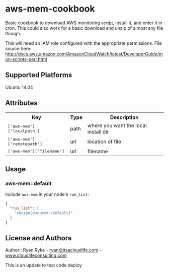# aws-mem-cookbook

Basic cookbook to download AWS monitoring script, install it, and enter it in cron. This could also work for a basic download and unzip of almost any file though.

This will need an IAM role configured with the appropriate permissions. File source here: http://docs.aws.amazon.com/AmazonCloudWatch/latest/DeveloperGuide/mon-scripts-perl.html

## Supported Platforms

Ubuntu 14.04

## Attributes

<table>
  <tr>
    <th>Key</th>
    <th>Type</th>
    <th>Description</th>
  </tr>
  <tr>
    <td><tt>['aws-mem']['localpath']</tt></td>
    <td>path</td>
    <td>where you want the local install dir</td>
  </tr>
  <tr>  
    <td><tt>['aws-mem']['remotepath']</tt></td>
    <td>url</td>
    <td>location of file</td>
  </tr>  
    <td><tt>['aws-mem']['filename']</tt></td>
    <td>url</td>
    <td>filename</td>
  </tr>
</table>

## Usage

### aws-mem::default

Include `aws-mem` in your node's `run_list`:

```json
{
  "run_list": [
    "recipe[aws-mem::default]"
  ]
}
```

## License and Authors

Author:: Ryan Ryke - ryan@itsacloudlife.com - www.cloudlifeconsulting.com


This is an update to test code deploy

